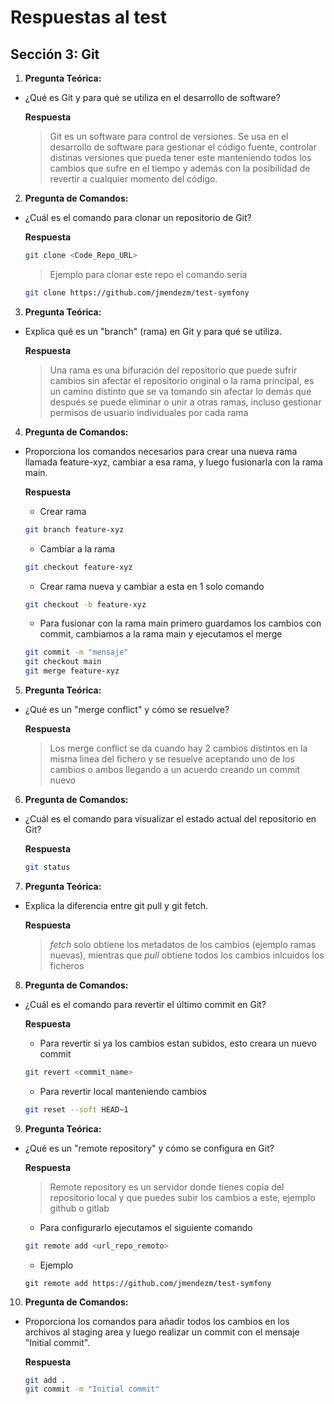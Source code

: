# Respuestas al test

## Sección 3: Git

1. **Pregunta Teórica:**
- ¿Qué es Git y para qué se utiliza en el desarrollo de software?

    **Respuesta**

    > Git es un software para control de versiones. Se usa en el desarrollo de software para gestionar el código fuente, controlar distinas versiones que pueda tener este manteniendo todos los cambios que sufre en el tiempo y además con la posibilidad de revertir a cualquier momento del código.

2. **Pregunta de Comandos:**
- ¿Cuál es el comando para clonar un repositorio de Git?

    **Respuesta**

    ```bash
    git clone <Code_Repo_URL>
    ```

    > Ejemplo para clonar este repo el comando sería
    ```bash
    git clone https://github.com/jmendezm/test-symfony
    ```

3. **Pregunta Teórica:**
- Explica qué es un "branch" (rama) en Git y para qué se utiliza.

    **Respuesta**
    
    > Una rama es una bifuración del repositorio que puede sufrir cambios sin afectar el repositorio original o la rama principal, es un camino distinto que se va tomando sin afectar lo demás que después se puede eliminar o unir a otras ramas, incluso gestionar permisos de usuario individuales por cada rama

4. **Pregunta de Comandos:**
- Proporciona los comandos necesarios para crear una nueva rama llamada feature-xyz, cambiar a esa rama, y luego fusionarla con la rama main.

    **Respuesta**

    - Crear rama
    ```bash
    git branch feature-xyz
    ```
    - Cambiar a la rama
    ```bash
    git checkout feature-xyz
    ```
    - Crear rama nueva y cambiar a esta en 1 solo comando
    ```bash
    git checkout -b feature-xyz
    ```
    - Para fusionar con la rama main primero guardamos los cambios con commit, cambiamos a la rama main y ejecutamos el merge
    ```bash
    git commit -m "mensaje"
    git checkout main
    git merge feature-xyz

    ```

5. **Pregunta Teórica:**
- ¿Qué es un "merge conflict" y cómo se resuelve?

    **Respuesta**

    > Los merge conflict se da cuando hay 2 cambios distintos en la misma linea del fichero y se resuelve aceptando uno de los cambios o ambos llegando a un acuerdo creando un commit nuevo

6. **Pregunta de Comandos:**
- ¿Cuál es el comando para visualizar el estado actual del repositorio en Git?

    **Respuesta**
    ```bash
    git status
    ```

7. **Pregunta Teórica:**
- Explica la diferencia entre git pull y git fetch.

    **Respuesta**

    > *fetch* solo obtiene los metadatos de los cambios (ejemplo ramas nuevas), mientras que *pull* obtiene todos los cambios inlcuidos los ficheros

8. **Pregunta de Comandos:**
- ¿Cuál es el comando para revertir el último commit en Git?

    **Respuesta**

    - Para revertir si ya los cambios estan subidos, esto creara un nuevo commit
    ```bash
    git revert <commit_name>
    ```

    - Para revertir local manteniendo cambios
    ```bash
    git reset --soft HEAD~1
    ```

9. **Pregunta Teórica:**
- ¿Qué es un "remote repository" y cómo se configura en Git?

    **Respuesta**

    > Remote repository es un servidor donde tienes copia del repositorio local y que puedes subir los cambios a este, ejemplo github o gitlab
    
    - Para configurarlo ejecutamos el siguiente comando
    ```bash
    git remote add <url_repo_remoto>
    ```
    - Ejemplo
    ```
    git remote add https://github.com/jmendezm/test-symfony
    ```

10. **Pregunta de Comandos:**
- Proporciona los comandos para añadir todos los cambios en los archivos al staging area y luego realizar un commit con el mensaje "Initial commit".

    **Respuesta**

    ```bash
    git add .
    git commit -m "Initial commit"
    ```